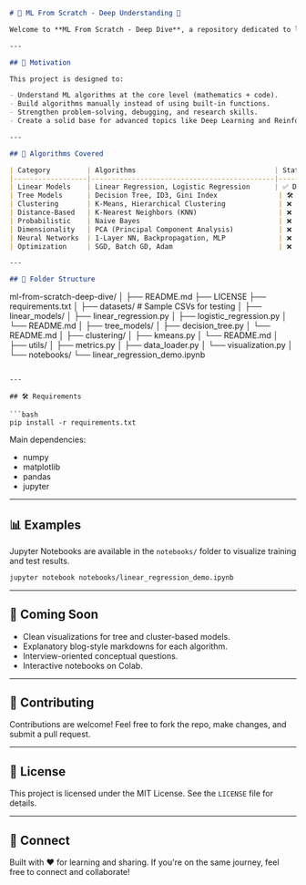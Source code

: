 
```markdown
# 🤖 ML From Scratch - Deep Understanding 🚀

Welcome to **ML From Scratch - Deep Dive**, a repository dedicated to learning and implementing machine learning algorithms **from the ground up**. No libraries like Scikit-learn or TensorFlow—just pure Python, NumPy, and mathematical intuition.

---

## 📌 Motivation

This project is designed to:

- Understand ML algorithms at the core level (mathematics + code).
- Build algorithms manually instead of using built-in functions.
- Strengthen problem-solving, debugging, and research skills.
- Create a solid base for advanced topics like Deep Learning and Reinforcement Learning.

---

## 🧠 Algorithms Covered

| Category         | Algorithms                                  | Status     |
|------------------|---------------------------------------------|------------|
| Linear Models    | Linear Regression, Logistic Regression      | ✅ Done     |
| Tree Models      | Decision Tree, ID3, Gini Index               | 🛠 In Progress |
| Clustering       | K-Means, Hierarchical Clustering             | ❌ Pending  |
| Distance-Based   | K-Nearest Neighbors (KNN)                    | ❌ Pending  |
| Probabilistic    | Naive Bayes                                  | ❌ Pending  |
| Dimensionality   | PCA (Principal Component Analysis)           | ❌ Pending  |
| Neural Networks  | 1-Layer NN, Backpropagation, MLP             | ❌ Pending  |
| Optimization     | SGD, Batch GD, Adam                          | ❌ Pending  |

---

## 🧾 Folder Structure

```
ml-from-scratch-deep-dive/
│
├── README.md
├── LICENSE
├── requirements.txt
│
├── datasets/                # Sample CSVs for testing
│
├── linear_models/
│   ├── linear_regression.py
│   ├── logistic_regression.py
│   └── README.md
│
├── tree_models/
│   ├── decision_tree.py
│   └── README.md
│
├── clustering/
│   ├── kmeans.py
│   └── README.md
│
├── utils/
│   ├── metrics.py
│   ├── data_loader.py
│   └── visualization.py
│
└── notebooks/
    └── linear_regression_demo.ipynb
```

---

## 🛠 Requirements

```bash
pip install -r requirements.txt
```

Main dependencies:

- numpy
- matplotlib
- pandas
- jupyter

---

## 📊 Examples

Jupyter Notebooks are available in the `notebooks/` folder to visualize training and test results.

```bash
jupyter notebook notebooks/linear_regression_demo.ipynb
```

---

## 🌟 Coming Soon

- Clean visualizations for tree and cluster-based models.
- Explanatory blog-style markdowns for each algorithm.
- Interview-oriented conceptual questions.
- Interactive notebooks on Colab.

---

## 🤝 Contributing

Contributions are welcome! Feel free to fork the repo, make changes, and submit a pull request.

---

## 📄 License

This project is licensed under the MIT License. See the `LICENSE` file for details.

---

## 💬 Connect

Built with ❤️ for learning and sharing. If you're on the same journey, feel free to connect and collaborate!
```

